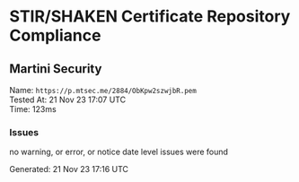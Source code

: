 # STIR/SHAKEN Certificate Repository Compliance

## Martini Security

Name: `https://p.mtsec.me/2884/ObKpw2szwjbR.pem`\
Tested At: 21 Nov 23 17:07 UTC\
Time: 123ms

### Issues

no warning, or error, or notice date level issues were found

Generated: 21 Nov 23 17:16 UTC